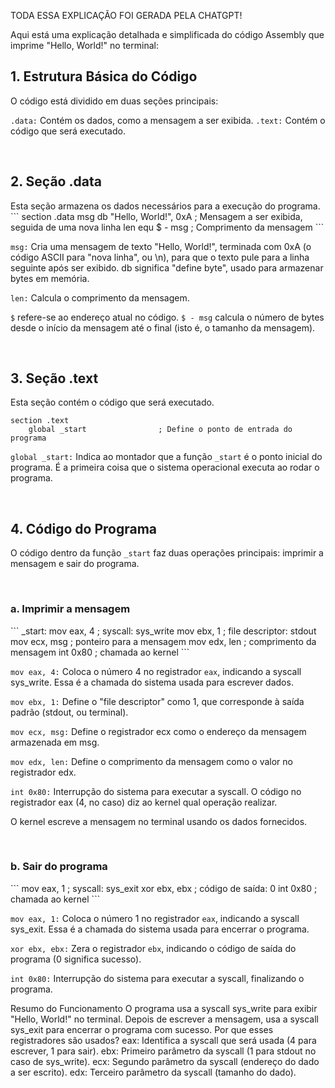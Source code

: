 TODA ESSA EXPLICAÇÃO FOI GERADA PELA CHATGPT!

Aqui está uma explicação detalhada e simplificada do código Assembly que imprime "Hello, World!" no terminal:

<h2>1. Estrutura Básica do Código</h2>
O código está dividido em duas seções principais:

`.data:` Contém os dados, como a mensagem a ser exibida.
`.text:` Contém o código que será executado.

<br/>

<h2>2. Seção .data</h2>
Esta seção armazena os dados necessários para a execução do programa.
```
section .data
    msg db "Hello, World!", 0xA  ; Mensagem a ser exibida, seguida de uma nova linha
    len equ $ - msg              ; Comprimento da mensagem
```

`msg:`
Cria uma mensagem de texto "Hello, World!", terminada com 0xA (o código ASCII para "nova linha", ou \n), para que o texto pule para a linha seguinte após ser exibido.
db significa "define byte", usado para armazenar bytes em memória.

`len:`
Calcula o comprimento da mensagem.

`$` refere-se ao endereço atual no código.
`$ - msg` calcula o número de bytes desde o início da mensagem até o final (isto é, o tamanho da mensagem).

<br/>

<h2>3. Seção .text</h2>

Esta seção contém o código que será executado.
```
section .text
    global _start                ; Define o ponto de entrada do programa
```

`global _start:`
Indica ao montador que a função `_start` é o ponto inicial do programa. É a primeira coisa que o sistema operacional executa ao rodar o programa.

<br/>

<h2>4. Código do Programa</h2>

O código dentro da função `_start` faz duas operações principais: imprimir a mensagem e sair do programa.

<br/>

<h3>a. Imprimir a mensagem</h3>
```
_start:
    mov eax, 4                   ; syscall: sys_write
    mov ebx, 1                   ; file descriptor: stdout
    mov ecx, msg                 ; ponteiro para a mensagem
    mov edx, len                 ; comprimento da mensagem
    int 0x80                     ; chamada ao kernel
```

`mov eax, 4:`
Coloca o número 4 no registrador `eax`, indicando a syscall sys_write. Essa é a chamada do sistema usada para escrever dados.

`mov ebx, 1:`
Define o "file descriptor" como 1, que corresponde à saída padrão (stdout, ou terminal).

`mov ecx, msg:`
Define o registrador ecx como o endereço da mensagem armazenada em msg.

`mov edx, len:`
Define o comprimento da mensagem como o valor no registrador edx.

`int 0x80:`
Interrupção do sistema para executar a syscall. O código no registrador eax (4, no caso) diz ao kernel qual operação realizar.

O kernel escreve a mensagem no terminal usando os dados fornecidos.

<br/>

<h3>b. Sair do programa</h3>
```
    mov eax, 1                   ; syscall: sys_exit
    xor ebx, ebx                 ; código de saída: 0
    int 0x80                     ; chamada ao kernel
```

`mov eax, 1:`
Coloca o número 1 no registrador `eax`, indicando a syscall sys_exit. Essa é a chamada do sistema usada para encerrar o programa.

`xor ebx, ebx:`
Zera o registrador `ebx`, indicando o código de saída do programa (0 significa sucesso).

`int 0x80:`
Interrupção do sistema para executar a syscall, finalizando o programa.

Resumo do Funcionamento
O programa usa a syscall sys_write para exibir "Hello, World!" no terminal.
Depois de escrever a mensagem, usa a syscall sys_exit para encerrar o programa com sucesso.
Por que esses registradores são usados?
eax: Identifica a syscall que será usada (4 para escrever, 1 para sair).
ebx: Primeiro parâmetro da syscall (1 para stdout no caso de sys_write).
ecx: Segundo parâmetro da syscall (endereço do dado a ser escrito).
edx: Terceiro parâmetro da syscall (tamanho do dado).